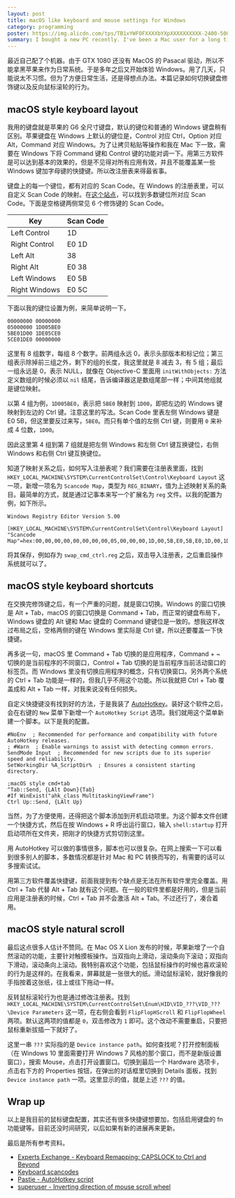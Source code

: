 ```yaml
---
layout: post
title: macOS like keyboard and mouse settings for Windows
category: programming
poster: https://img.alicdn.com/tps/TB1xYWFOFXXXXbYXpXXXXXXXXXX-2400-500.jpg
summary: I bought a new PC recently. I've been a Mac user for a long time. It is so easy for me to hit the wrong modifier keys in Windows. I still use a Mac for work. So it's important that I find a way to adjust the keys.
---
```


最近自己配了个机器。由于 GTX 1080 还没有 MacOS 的 Pasacal 驱动，所以不能拿黑苹果来作为日常系统。于是多年之后又开始体验 Windows。用了几天，只能说太不习惯。但为了方便日常生活，还是得想点办法。本篇记录如何切换键盘修饰键以及反向鼠标滚轮的行为。

## macOS style keyboard layout

我用的键盘就是苹果的 G6 全尺寸键盘，默认的键位和普通的 Windows 键盘稍有区别。苹果键盘在 Windows 上默认的键位是，Control 对应 Ctrl，Option 对应 Alt，Command 对应 Windows。为了让拷贝粘贴等操作和我在 Mac 下一致，需要在 Windows 下将 Command 键和 Control 键的功能对调一下。用第三方软件是可以达到基本的效果的，但是不见得对所有应用有效，并且不能覆盖某一些 Windows 键加字母键的快捷键。所以改注册表来得最省事。

键盘上的每一个键位，都有对应的 Scan Code。在 Windows 的注册表里，可以自定义 Scan Code 的映射。在[这个站点](https://www.win.tue.nl/~aeb/linux/kbd/scancodes-1.html)，可以找到多数键位所对应 Scan Code。下面是空格键两侧常见 6 个修饰键的 Scan Code。

| Key           | Scan Code |
|---------------|-----------|
| Left Control  | 1D        |
| Right Control | E0 1D     |
| Left Alt      | 38        |
| Right Alt     | E0 38     |
| Left Windows  | E0 5B     |
| Right Windows | E0 5C     |

下面以我的键位设置为例，来简单说明一下。

```
00000000 00000000
05000000 1D005BE0
5BE01D00 1DE05CE0
5CE01DE0 00000000
```

这里有 8 组数字，每组 8 个数字。前两组永远 0，表示头部版本和标记位；第三组表示除掉前三组之外，剩下的组的长度，我这里就是 8 减去 3，有 5 组；最后一组永远是 0，表示 NULL，就像在 Objective-C 里面用 `initWithObjects:` 方法定义数组的时候必须以 `nil` 结尾，告诉编译器这是数组尾部一样；中间其他组就是键位映射。

以第 4 组为例，`1D005BE0`，表示把 `5BE0` 映射到 `1D00`，即把左边的 Windows 键映射到左边的 Ctrl 键。注意这里的写法。Scan Code 里表左侧 Windows 键是 E0 5B，但这里要反过来写，`5BE0`。而只有单个值的左侧 Ctrl 键，则要用 `0` 来补成 4 位数，`1D00`。

因此这里第 4 组到第 7 组就是把左侧 Windows 和左侧 Ctrl 键互换键位，右侧 Windows 和右侧 Ctrl 键互换键位。

知道了映射关系之后，如何写入注册表呢？我们需要在注册表里面，找到 `HKEY_LOCAL_MACHINE\SYSTEM\CurrentControlSet\Control\Keyboard Layout` 这一项，新增一项名为 `Scancode Map`，类型为 `REG_BINARY`，值为上述映射关系的条目。最简单的方式，就是通过记事本来写一个扩展名为 `reg` 文件。以我的配置为例，如下所示。

```
Windows Registry Editor Version 5.00

[HKEY_LOCAL_MACHINE\SYSTEM\CurrentControlSet\Control\Keyboard Layout]
"Scancode Map"=hex:00,00,00,00,00,00,00,00,05,00,00,00,1D,00,5B,E0,5B,E0,1D,00,1D,E0,5C,E0,5C,E0,1D,E0,00,00,00,00
```

将其保存，例如存为 `swap_cmd_ctrl.reg` 之后，双击导入注册表，之后重启操作系统就可以了。

## macOS style keyboard shortcuts

在交换完修饰键之后，有一个严重的问题，就是窗口切换。Windows 的窗口切换是 Alt + Tab，macOS 的窗口切换是 Command + Tab，而正常的键盘布局下，Windows 键盘的 Alt 键和 Mac 键盘的 Command 键键位是一致的。想我这样改过布局之后，空格两侧的键在 Windows 里实际是 Ctrl 键，所以还要覆盖一下快捷键。

再多说一句，macOS 里 Command + Tab 切换的是应用程序，Command + ~ 切换的是当前程序的不同窗口，Control + Tab 切换的是当前程序当前活动窗口的标签页。而 Windows 里没有切换应用程序的概念，只有切换窗口。另外两个系统的 Ctrl + Tab 功能是一样的，但我几乎不用这个功能。所以我就把 Ctrl + Tab 覆盖成和 Alt + Tab 一样，对我来说没有任何损失。

自定义快捷键没有找到好的方法，于是我装了 [AutoHotkey](http://ahkscript.org/)。装好这个软件之后，会在右键的 `New` 菜单下新增一个 `AutoHotkey Script` 选项。我们就用这个菜单新建一个脚本。以下是我的配置。

```
#NoEnv  ; Recommended for performance and compatibility with future AutoHotkey releases.
; #Warn  ; Enable warnings to assist with detecting common errors.
SendMode Input  ; Recommended for new scripts due to its superior speed and reliability.
SetWorkingDir %A_ScriptDir%  ; Ensures a consistent starting directory.

;macOS style cmd+tab
^Tab::Send, {LAlt Down}{Tab}
#If WinExist("ahk_class MultitaskingViewFrame")
Ctrl Up::Send, {LAlt Up}
```

当然，为了方便使用，还得把这个脚本添加到开机启动项里。为这个脚本文件创建一个快捷方式，然后在按 Windows + R 呼出运行窗口，输入 `shell:startup` 打开启动项所在文件夹，把刚才的快捷方式剪切到这里。

用 AutoHotkey 可以做的事情很多，脚本也可以很复杂。在网上搜索一下可以看到很多别人的脚本，多数情况都是针对 Mac 和 PC 转换而写的，有需要的话可以多搜索试试。

用第三方软件覆盖快捷键，前面我提到有个缺点是无法在所有软件里完全覆盖。用 Ctrl + Tab 代替 Alt + Tab 就有这个问题。在一般的软件里都是好用的，但是当前应用是注册表的时候，Ctrl + Tab 并不会激活 Alt + Tab。不过还行了，凑合着用。

## macOS style natural scroll

最后这点很多人估计不赞同。在 Mac OS X Lion 发布的时候，苹果新增了一个自然滚动的功能，主要针对触摸板操作。当双指向上滑动，滚动条向下滚动；双指向下滑动，滚动条向上滚动。我特别喜欢这个功能，包括鼠标操作的时候也喜欢滚轮的行为是这样的。在我看来，屏幕就是一张很大的纸。滑动鼠标滚轮，就好像我的手指按着这张纸，往上或往下拖动一样。

反转鼠标滚轮行为也是通过修改注册表。找到 `HKEY_LOCAL_MACHINE\SYSTEM\CurrentControlSet\Enum\HID\VID_???\VID_???\Device Parameters` 这一项，在右侧会看到 `FlipFlopHScroll` 和 `FlipFlopWheel` 两项。默认这两项的值都是 `0`，双击修改为 `1` 即可。这个改动不需要重启，只要把鼠标重新拔插一下就好了。

这里一串 `???` 实际指的是 `Device instance path`。如何查找呢？打开控制面板（在 Windows 10 里面需要打开 Windows 7 风格的那个窗口，而不是新版设置窗口），搜索 Mouse，点击打开设置窗口。切换到最后一个 Hardware 选项卡，点击右下方的 Properties 按钮，在弹出的对话框里切换到 Details 面板，找到 `Device instance path` 一项。这里显示的值，就是上述 `???` 的值。

## Wrap up

以上是我目前的鼠标键盘配置，其实还有很多快捷键想要加，包括启用键盘的 fn 功能键等。目前还没时间研究，以后如果有新的进展再来更新。

最后是所有参考资料。

- [Experts Exchange - Keyboard Remapping: CAPSLOCK to Ctrl and Beyond](https://www.experts-exchange.com/articles/2155/Keyboard-Remapping-CAPSLOCK-to-Ctrl-and-Beyond.html)
- [Keyboard scancodes](https://www.win.tue.nl/~aeb/linux/kbd/scancodes-1.html)
- [Pastie - AutoHotkey script](http://www.pastie.org/1660132)
- [superuser - Inverting direction of mouse scroll wheel](https://superuser.com/questions/310681/inverting-direction-of-mouse-scroll-wheel/364353#364353)